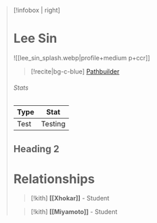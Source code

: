 > [!infobox | right]
> # Lee Sin
> ![[lee_sin_splash.webp|profile+medium p+ccr]]
> >[!recite|bg-c-blue] [Pathbuilder](https://pathbuilder2e.com/launch.html?build=826857)
> 
> ###### Stats
> | Type | Stat |
> | ---- | ---- |
> | Test | Testing |
> ## Heading 2
> # Relationships
> >[!kith] **[[Xhokar]]** - Student
> 
> > [!kith] **[[Miyamoto]]** - Student